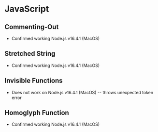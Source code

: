 # JavaScript

## Commenting-Out

- Confirmed working Node.js v16.4.1 (MacOS)

## Stretched String

- Confirmed working Node.js v16.4.1 (MacOS)

## Invisible Functions

- Does not work on Node.js v16.4.1 (MacOS) -- throws unexpected token error

## Homoglyph Function

- Confirmed working Node.js v16.4.1 (MacOS)